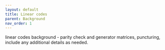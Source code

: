 ```yaml
---
layout: default
title: Linear codes
parent: Background
nav_order: 1
---
```


linear codes background  - parity check and generator matrices, puncturing, include any additional details as needed.
